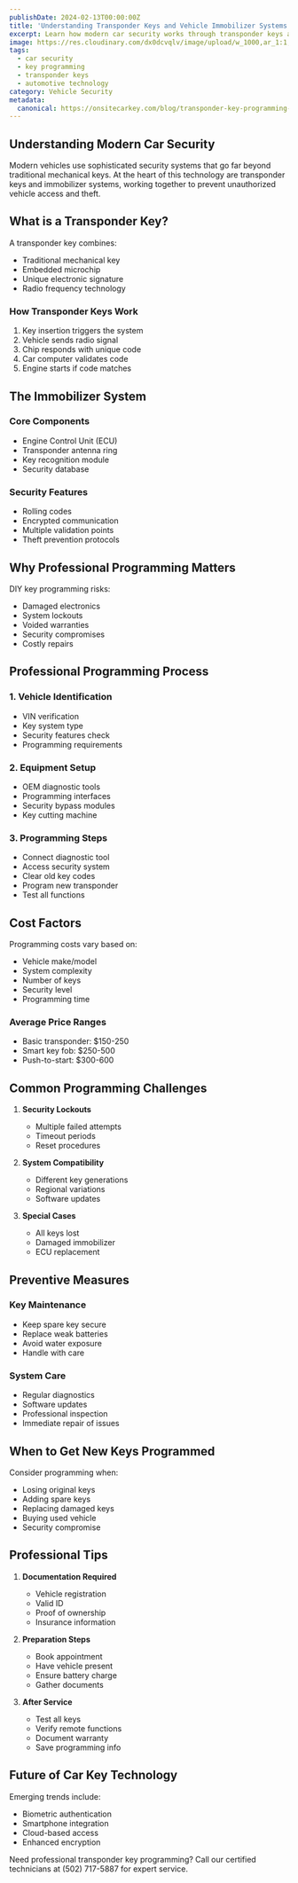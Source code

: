 ```yaml
---
publishDate: 2024-02-13T00:00:00Z
title: 'Understanding Transponder Keys and Vehicle Immobilizer Systems: A Complete Guide'
excerpt: Learn how modern car security works through transponder keys and immobilizer systems. Discover the professional key programming process and why expert help matters.
image: https://res.cloudinary.com/dx0dcvqlv/image/upload/w_1000,ar_1:1,c_fill,g_auto,e_art:hokusai/v1739292818/immobilizer_key_symbol.jpg
tags:
  - car security
  - key programming
  - transponder keys
  - automotive technology
category: Vehicle Security
metadata:
  canonical: https://onsitecarkey.com/blog/transponder-key-programming-guide-car-security
---
```


## Understanding Modern Car Security

Modern vehicles use sophisticated security systems that go far beyond traditional mechanical keys. At the heart of this technology are transponder keys and immobilizer systems, working together to prevent unauthorized vehicle access and theft.

## What is a Transponder Key?

A transponder key combines:

- Traditional mechanical key
- Embedded microchip
- Unique electronic signature
- Radio frequency technology

### How Transponder Keys Work

1. Key insertion triggers the system
2. Vehicle sends radio signal
3. Chip responds with unique code
4. Car computer validates code
5. Engine starts if code matches

## The Immobilizer System

### Core Components

- Engine Control Unit (ECU)
- Transponder antenna ring
- Key recognition module
- Security database

### Security Features

- Rolling codes
- Encrypted communication
- Multiple validation points
- Theft prevention protocols

## Why Professional Programming Matters

DIY key programming risks:

- Damaged electronics
- System lockouts
- Voided warranties
- Security compromises
- Costly repairs

## Professional Programming Process

### 1. Vehicle Identification

- VIN verification
- Key system type
- Security features check
- Programming requirements

### 2. Equipment Setup

- OEM diagnostic tools
- Programming interfaces
- Security bypass modules
- Key cutting machine

### 3. Programming Steps

- Connect diagnostic tool
- Access security system
- Clear old key codes
- Program new transponder
- Test all functions

## Cost Factors

Programming costs vary based on:

- Vehicle make/model
- System complexity
- Number of keys
- Security level
- Programming time

### Average Price Ranges

- Basic transponder: $150-250
- Smart key fob: $250-500
- Push-to-start: $300-600

## Common Programming Challenges

1. **Security Lockouts**

   - Multiple failed attempts
   - Timeout periods
   - Reset procedures

2. **System Compatibility**

   - Different key generations
   - Regional variations
   - Software updates

3. **Special Cases**
   - All keys lost
   - Damaged immobilizer
   - ECU replacement

## Preventive Measures

### Key Maintenance

- Keep spare key secure
- Replace weak batteries
- Avoid water exposure
- Handle with care

### System Care

- Regular diagnostics
- Software updates
- Professional inspection
- Immediate repair of issues

## When to Get New Keys Programmed

Consider programming when:

- Losing original keys
- Adding spare keys
- Replacing damaged keys
- Buying used vehicle
- Security compromise

## Professional Tips

1. **Documentation Required**

   - Vehicle registration
   - Valid ID
   - Proof of ownership
   - Insurance information

2. **Preparation Steps**

   - Book appointment
   - Have vehicle present
   - Ensure battery charge
   - Gather documents

3. **After Service**
   - Test all keys
   - Verify remote functions
   - Document warranty
   - Save programming info

## Future of Car Key Technology

Emerging trends include:

- Biometric authentication
- Smartphone integration
- Cloud-based access
- Enhanced encryption

Need professional transponder key programming? Call our certified technicians at (502) 717-5887 for expert service.
